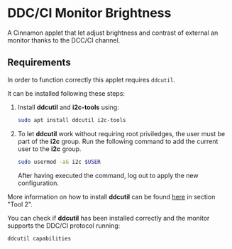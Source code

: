 # DDC/CI Monitor Brightness

A Cinnamon applet that let adjust brightness and contrast of external an monitor
thanks to the DCC/CI channel.

## Requirements

In order to function correctly this applet requires `ddcutil`.

It can be installed following these steps:

1. Install **ddcutil** and **i2c-tools** using:

   ```bash
   sudo apt install ddcutil i2c-tools
   ```

2. To let **ddcutil** work without requiring root priviledges, the user must be
   part of the **i2c** group. Run the following command to add the current user
   to the **i2c** group.

   ```bash
   sudo usermod -aG i2c $USER
   ```

   After having executed the command, log out to apply the new configuration.

More information on how to install **ddcutil** can be found
[here](https://askubuntu.com/questions/894465/changing-the-screen-brightness-of-the-external-screen#1181157)
in section "Tool 2".

You can check if **ddcutil** has been installed correctly and the monitor
supports the DDC/CI protocol running:

```bash
ddcutil capabilities
```
